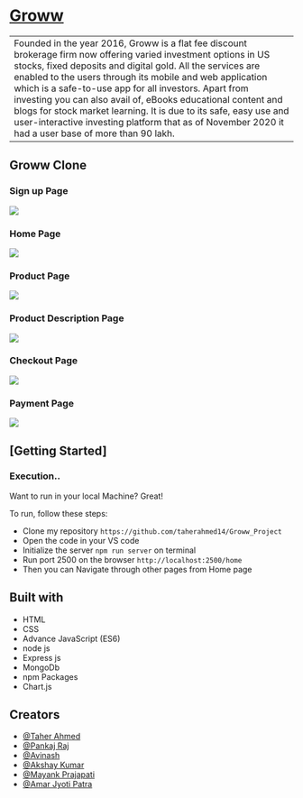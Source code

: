 # [Groww](https://github.com/taherahmed14/Groww-Clone)

<table>
<tr>
<td>
Founded in the year 2016, Groww is a flat fee discount brokerage firm now offering varied investment options in US stocks, fixed deposits and digital gold.
All the services are enabled to the users through its mobile and web application which is a safe-to-use app for all investors. Apart from investing you can also avail of, eBooks educational content and blogs for stock market learning. It is due to its safe, easy use and user-interactive investing platform that as of November 2020 it had a user base of more than 90 lakh. 

</td>
</tr>
</table>

## Groww Clone

### Sign up Page
![](https://github.com/taherahmed14/Groww-Clone/blob/main/Groww%20Clone%20Screenshots/Groww%20Signup.png)

### Home Page
![](https://github.com/taherahmed14/Groww-Clone/blob/main/Groww%20Clone%20Screenshots/Groww%20Home%20Page.png)

### Product Page
![](https://github.com/taherahmed14/Groww-Clone/blob/main/Groww%20Clone%20Screenshots/Groww%20Product%20Page.png)

### Product Description Page
![](https://github.com/taherahmed14/Groww-Clone/blob/main/Groww%20Clone%20Screenshots/Groww%20Product%20Description.png)

### Checkout Page
![](https://github.com/taherahmed14/Groww-Clone/blob/main/Groww%20Clone%20Screenshots/Groww%20Cart%20Page.png)

### Payment Page
![](https://github.com/taherahmed14/Groww-Clone/blob/main/Groww%20Clone%20Screenshots/Groww%20Payment%20Page.png)


## [Getting Started]

### Execution..
Want to run in your local Machine? Great!

To run, follow these steps:

- Clone my repository `https://github.com/taherahmed14/Groww_Project`
- Open the code in your VS code
- Initialize the server `npm run server` on terminal
- Run port 2500 on the browser `http://localhost:2500/home`
- Then you can Navigate through other pages from Home page


## Built with 

- HTML
- CSS
- Advance JavaScript (ES6)
- node js
- Express js
- MongoDb
- npm Packages
- Chart.js

## Creators

- [@Taher Ahmed](https://github.com/taherahmed14)
- [@Pankaj Raj](https://github.com/Ipankaj07)
- [@Avinash](https://github.com/abhi103767)
- [@Akshay Kumar](https://github.com/AkshaykumarG26)
- [@Mayank Prajapati](https://github.com/Mayankpraja123)
- [@Amar Jyoti Patra](https://github.com/amarjyotipatra)



